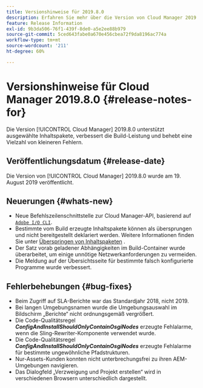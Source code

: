 ```yaml
---
title: Versionshinweise für 2019.8.0
description: Erfahren Sie mehr über die Version von Cloud Manager 2019.8.0.
feature: Release Information
exl-id: 9b3da506-76f1-439f-8de0-a5e2ee88b979
source-git-commit: 5ced643fabe0a670e456cbea72f9da8196ac774a
workflow-type: tm+mt
source-wordcount: '211'
ht-degree: 60%

---
```


# Versionshinweise für Cloud Manager 2019.8.0 {#release-notes-for}

Die Version [!UICONTROL Cloud Manager] 2019.8.0 unterstützt ausgewählte Inhaltspakete, verbessert die Build-Leistung und behebt eine Vielzahl von kleineren Fehlern.

## Veröffentlichungsdatum {#release-date}

Die Version von [!UICONTROL Cloud Manager] 2019.8.0 wurde am 19. August 2019 veröffentlicht.

## Neuerungen {#whats-new}

* Neue Befehlszeilenschnittstelle zur Cloud Manager-API, basierend auf [`Adobe I/O CLI`](https://github.com/adobe/aio-cli-plugin-cloudmanager).
* Bestimmte vom Build erzeugte Inhaltspakete können als übersprungen und nicht bereitgestellt deklariert werden. Weitere Informationen finden Sie unter [Überspringen von Inhaltspaketen](/help/getting-started/project-setup.md#skipping-content-packages) .
* Der Satz vorab geladener Abhängigkeiten im Build-Container wurde überarbeitet, um einige unnötige Netzwerkanforderungen zu vermeiden.
* Die Meldung auf der Übersichtsseite für bestimmte falsch konfigurierte Programme wurde verbessert.

## Fehlerbehebungen {#bug-fixes}

* Beim Zugriff auf SLA-Berichte war das Standardjahr 2018, nicht 2019.
* Bei langen Umgebungsnamen wurde die Umgebungsauswahl im Bildschirm „Berichte“ nicht ordnungsgemäß vergrößert.
* Die Code-Qualitätsregel ***ConfigAndInstallShouldOnlyContainOsgiNodes*** erzeugte Fehlalarme, wenn die Sling-Rewriter-Komponente verwendet wurde.
* Die Code-Qualitätsregel ***ConfigAndInstallShouldOnlyContainOsgiNodes*** erzeugte Fehlalarme für bestimmte ungewöhnliche Pfadstrukturen.
* Nur-Assets-Kunden konnten nicht unterbrechungsfrei zu ihren AEM-Umgebungen navigieren.
* Das Dialogfeld „Verzweigung und Projekt erstellen“ wird in verschiedenen Browsern unterschiedlich dargestellt.
